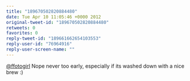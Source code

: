 ```yaml
---
title: "189670502820884480"
date: Tue Apr 10 11:05:46 +0000 2012
original-tweet-id: "189670502820884480"
retweets: 0
favorites: 0
reply-tweet-id: "189661662654103553"
reply-user-id: "76964916"
reply-user-screen-name: ""
---
```

<a href="https://twitter.com/ffotogirl">@ffotogirl</a> Nope never too early, especially if its washed down with a nice brew :)
